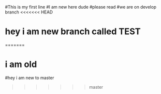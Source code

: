 #This is my first line
#I am new here dude
#please read
#we are on develop branch
<<<<<<< HEAD
# hey i am new branch called TEST
=======
# i am old
#hey i am new to master
>>>>>>> master
